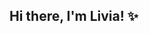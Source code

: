 <!--
**liviafausto/liviafausto** is a ✨ _special_ ✨ repository because its `README.md` (this file) appears on your GitHub profile.

Here are some ideas to get you started: 👋  🦄   💼

- 🔭 I’m currently working on ...
- 🌱 I’m currently learning ...
- 💬 Ask me about ..
-->

## Hi there, I'm Livia! ✨

<!--
<img src="https://raw.githubusercontent.com/MicaelliMedeiros/micaellimedeiros/master/image/computer-illustration.png" min-width="400px" max-width="400px" width="400px" align="right" alt="Computador iuriCode">

<p align="left"> 
  Faça uma breve aprensentação sua com o seu nome e não esqueça a <strong>Sua área</strong>.<br>
  Diga o que você está fazendo no momento, se trabalha ou estuda.
</p>

[gmail]: https://codedev.ga/
[twitter]: https://twitter.com/SEUTWITTER
[instagram]: https://www.instagram.com/SEUINSTAGRAM/
[linkedin]: https://www.linkedin.com/in/SEULINKEDIN/

<p align="left">
  How to reach me: ⤵️
</p>

💌 [gmail][gmail] **|** 
🐦 [twitter][twitter] **|** 
📷 [instagram][instagram] **|** 
👔 [linkedin][linkedin]

<br>

### 🌱 My Skills
![C++](https://img.shields.io/badge/-C++-333333?style=flat&logo=C%2B%2B&logoColor=00599C)
![HTML5](https://img.shields.io/badge/-HTML5-333333?style=flat&logo=HTML5)
![CSS](https://img.shields.io/badge/-CSS-333333?style=flat&logo=CSS3&logoColor=1572B6)

<br>
-->

<!--
<a href="https://github.com/liviafausto">
  <img align="center" src="https://github-readme-stats.vercel.app/api/top-langs/?username=liviafausto&theme=dracula&hide_langs_below=1" />
</a>

<a href="https://github.com/liviafausto">
  <img height="180em" src="https://github-readme-stats.vercel.app/api?username=liviafausto&theme=dracula&show_icons=true" />
</a>
-->
